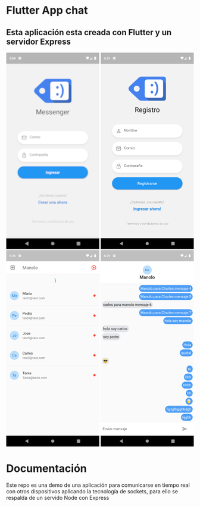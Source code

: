 # Flutter App chat
## Esta aplicación esta creada con Flutter y un servidor Express

<img src="./docs/login.png" width="250" alt="login">
<img src="./docs/registro.png" width="250" alt="registro">

<img src="./docs/salas.png" width="250" alt="salas">
<img src="./docs/sala-chat.png" width="250" alt="salas del chat">

# Documentación
Este repo es una demo de una aplicación para comunicarse en tiempo real con otros dispositivos aplicando la tecnología de sockets,
para ello se respalda de un servido Node con Express